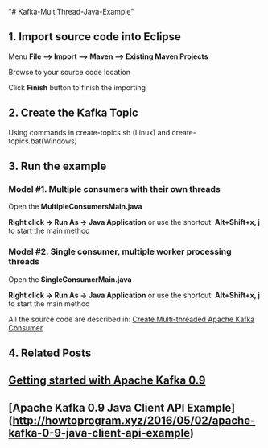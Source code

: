 "# Kafka-MultiThread-Java-Example" 


## 1. Import source code into Eclipse

Menu **File –> Import –> Maven –> Existing Maven Projects**

Browse to your source code location

Click **Finish** button to finish the importing

## 2. Create the Kafka Topic

Using commands in create-topics.sh (Linux) and create-topics.bat(Windows)

## 3. Run the example

### Model #1. Multiple consumers with their own threads

Open the **MultipleConsumersMain.java** 

**Right click -> Run As -> Java Application** or use the shortcut: **Alt+Shift+x, j** to start the main method

### Model #2. Single consumer, multiple worker processing threads

Open the **SingleConsumerMain.java** 

**Right click -> Run As -> Java Application** or use the shortcut: **Alt+Shift+x, j** to start the main method

All the source code are described in: [Create Multi-threaded Apache Kafka Consumer](http://howtoprogram.xyz/2016/05/29/create-multi-threaded-apache-kafka-consumer/)
## 4. Related Posts

## [Getting started with Apache Kafka 0.9](http://howtoprogram.xyz/2016/04/30/getting-started-apache-kafka-0-9)
## [Apache Kafka 0.9 Java Client API Example] (http://howtoprogram.xyz/2016/05/02/apache-kafka-0-9-java-client-api-example)

